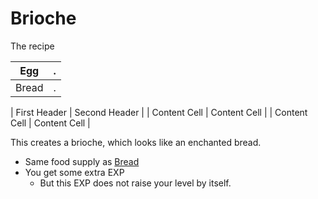 # Brioche

The recipe

| Egg   | . |
| ----- | - |
| Bread | . |


| First Header  | Second Header |
| Content Cell  | Content Cell  |
| Content Cell  | Content Cell  |

This creates a brioche, which looks like an enchanted bread.

* Same food supply as [Bread](http://minecraft.gamepedia.com/Bread)
* You get some extra EXP
    * But this EXP does not raise your level by itself.
